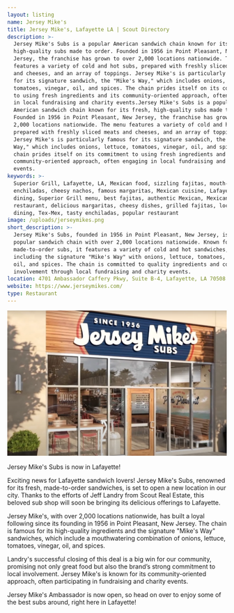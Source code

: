 ```yaml
---
layout: listing
name: Jersey Mike's
title: Jersey Mike's, Lafayette LA | Scout Directory
description: >-
  Jersey Mike's Subs is a popular American sandwich chain known for its fresh,
  high-quality subs made to order. Founded in 1956 in Point Pleasant, New
  Jersey, the franchise has grown to over 2,000 locations nationwide. The menu
  features a variety of cold and hot subs, prepared with freshly sliced meats
  and cheeses, and an array of toppings. Jersey Mike's is particularly famous
  for its signature sandwich, the "Mike's Way," which includes onions, lettuce,
  tomatoes, vinegar, oil, and spices. The chain prides itself on its commitment
  to using fresh ingredients and its community-oriented approach, often engaging
  in local fundraising and charity events.Jersey Mike's Subs is a popular
  American sandwich chain known for its fresh, high-quality subs made to order.
  Founded in 1956 in Point Pleasant, New Jersey, the franchise has grown to over
  2,000 locations nationwide. The menu features a variety of cold and hot subs,
  prepared with freshly sliced meats and cheeses, and an array of toppings.
  Jersey Mike's is particularly famous for its signature sandwich, the "Mike's
  Way," which includes onions, lettuce, tomatoes, vinegar, oil, and spices. The
  chain prides itself on its commitment to using fresh ingredients and its
  community-oriented approach, often engaging in local fundraising and charity
  events.
keywords: >-
  Superior Grill, Lafayette, LA, Mexican food, sizzling fajitas, mouth-watering
  enchiladas, cheesy nachos, famous margaritas, Mexican cuisine, Lafayette
  dining, Superior Grill menu, best fajitas, authentic Mexican, Mexican
  restaurant, delicious margaritas, cheesy dishes, grilled fajitas, local
  dining, Tex-Mex, tasty enchiladas, popular restaurant
image: /uploads/jerseymikes.png
short_description: >-
  Jersey Mike's Subs, founded in 1956 in Point Pleasant, New Jersey, is a
  popular sandwich chain with over 2,000 locations nationwide. Known for fresh,
  made-to-order subs, it features a variety of cold and hot sandwiches,
  including the signature "Mike's Way" with onions, lettuce, tomatoes, vinegar,
  oil, and spices. The chain is committed to quality ingredients and community
  involvement through local fundraising and charity events.
location: 4701 Ambassador Caffery Pkwy, Suite B-4, Lafayette, LA 70508
website: https://www.jerseymikes.com/
type: Restaurant
---
```

![Jersey Mikes, Jersey Mike's Subs, Lafayette, LA](/uploads/jerseymikes-1.png "Jersey Mike's, Lafayette, LA")

Jersey Mike's Subs is now in Lafayette!

Exciting news for Lafayette sandwich lovers! Jersey Mike's Subs, renowned for its fresh, made-to-order sandwiches, is set to open a new location in our city. Thanks to the efforts of Jeff Landry from Scout Real Estate, this beloved sub shop will soon be bringing its delicious offerings to Lafayette.

Jersey Mike's, with over 2,000 locations nationwide, has built a loyal following since its founding in 1956 in Point Pleasant, New Jersey. The chain is famous for its high-quality ingredients and the signature "Mike's Way" sandwiches, which include a mouthwatering combination of onions, lettuce, tomatoes, vinegar, oil, and spices.

Landry's successful closing of this deal is a big win for our community, promising not only great food but also the brand’s strong commitment to local involvement. Jersey Mike's is known for its community-oriented approach, often participating in fundraising and charity events.

Jersey Mike's Ambassador is now open, so head on over to enjoy some of the best subs around, right here in Lafayette!